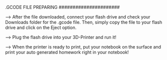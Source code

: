 .GCODE FILE PREPARING
######################

--> After the file downloaded, connect your flash drive and check your Downloads folder for the .gcode file. Then, simply 
copy the file to your flash drive and click on the Eject option. 

--> Plug the flash drive into your 3D-Printer and run it! 

--> When the printer is ready to print, put your notebook on the surface and print your auto generated homework right in your notebook!


